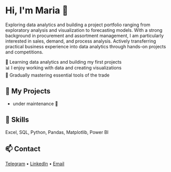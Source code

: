 # Hi, I'm Maria 👋  
Exploring data analytics and building a project portfolio ranging from exploratory analysis and visualization to forecasting models. With a strong background in procurement and assortment management, I am particularly interested in sales, demand, and process analysis. Actively transferring practical business experience into data analytics through hands-on projects and competitions.

🎯 Learning data analytics and building my first projects  
📊 I enjoy working with data and creating visualizations  
🚀 Gradually mastering essential tools of the trade

## 💼 My Projects

- under maintenance 🚧

## 🧰 Skills

Excel, SQL, Python, Pandas, Matplotlib, Power BI

## 📫 Contact

[Telegram](https://t.me/Maria_Kudimova) • [LinkedIn](https://www.linkedin.com/in/maria-kudimova/) • [Email](mailto:kudimova.mm@gmail.com)


<!--
**mkudim/mkudim** is a ✨ _special_ ✨ repository because its `README.md` (this file) appears on your GitHub profile.

Here are some ideas to get you started:

- 🔭 I’m currently working on ...
- 🌱 I’m currently learning ...
- 👯 I’m looking to collaborate on ...
- 🤔 I’m looking for help with ...
- 💬 Ask me about ...
- 📫 How to reach me: ...
- 😄 Pronouns: ...
- ⚡ Fun fact: ...
-->
